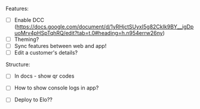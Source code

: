 Features:
- [ ] Enable DCC (https://docs.google.com/document/d/1yRHjctSUyxI5g82CkIk9BY__igDpuoMrv4pHSpTqhRQ/edit?tab=t.0#heading=h.n954errw26ny)
- [ ] Theming?
- [ ] Sync features between web and app!
- [ ] Edit a customer's details?

Structure:
- [ ] In docs - show qr codes
- [ ] How to show console logs in app?
- [ ] Deploy to Elo??

